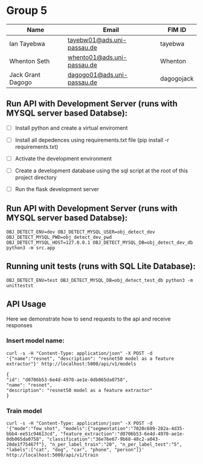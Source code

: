 # Group 5

| Name | Email | FIM ID |
| ---- | ----- | ------ |
|  Ian Tayebwa    |  tayebw01@ads.uni-passau.de  |    tayebwa    |
|  Whenton Seth   |  whento01@ads.uni-passau.de  |    Whenton    |
|  Jack Grant Dagogo  |  dagogo01@ads.uni-passau.de  |    dagogojack    |

## Run API with Development Server (runs with MYSQL server based Databse):  
- [ ] Install python and create a virtual enviroment
- [ ] Install all depedences using requirements.txt file (pip install -r requirements.txt)
- [ ] Activate the development environment
- [ ] Create a development database using the sql script at the root of this project directory 
- [ ] Run the flask development server 


## Run API with Development Server (runs with MYSQL server based Databse):  

```
OBJ_DETECT_ENV=dev OBJ_DETECT_MYSQL_USER=obj_detect_dev OBJ_DETECT_MYSQL_PWD=obj_detect_dev_pwd OBJ_DETECT_MYSQL_HOST=127.0.0.1 OBJ_DETECT_MYSQL_DB=obj_detect_dev_db python3 -m src.app
```
## Running unit tests (runs with SQL Lite Database):  
```
OBJ_DETECT_ENV=test OBJ_DETECT_MYSQL_DB=obj_detect_test_db python3 -m unittestst
```

## API Usage  
Here we demonstrate how to send requests to the api and receive responses

### Insert model name:
```
curl -s -H "Content-Type: application/json" -X POST -d '{"name":"resnet", "description": "resnet50 model as a feature extractor"}' http://localhost:5000/api/v1/models  

{
"id": "d0706b53-6e4d-4970-ae1e-0db065da0758",
"name": "resnet",
"description": "resnet50 model as a feature extractor"
}

```  

### Train model
```
curl -s -H "Content-Type: application/json" -X POST -d '{"mode":"few_shot", "models":{"segmentation":"7020c689-282a-4d35-bbb4-ee51c94613cd", "feature_extraction":"d0706b53-6e4d-4970-ae1e-0db065da0758", "classification":"36e76e67-9b68-48c2-a043-28de1f75467f"}, "n_per_label_train":"20", "n_per_label_test":"5", "labels":["cat", "dog", "car", "phone", "person"]}' http://localhost:5000/api/v1/train




```  

